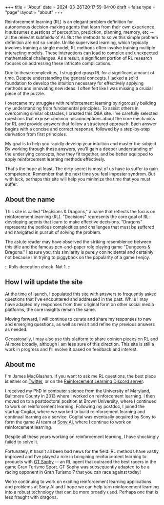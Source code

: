 +++
title = 'About'
date = 2024-03-26T20:17:59-04:00
draft = false
type = "page"
layout = "about"
+++

Reinforcement learning (RL) is an elegant problem definition for autonomous decision-making agents that learn
from their own experience. It subsumes questions of perception, prediction, planning, memory, etc -- all the relevant
subfields of AI. But the methods to solve this simple problem definition are not so simple. Unlike supervised learning, which typically involves training a single model, RL methods often involve training multiple interacting models. These interactions can lead to complex and unexpected mathematical challenges. As a result, a significant portion of RL research focuses on addressing these intricate complications.

Due to these complexities, I struggled grasp RL for a significant amount of time. Despite understanding the general concepts, I lacked a solid foundation to develop the intuition necessary for effectively applying methods and innovating new ideas. I often felt like I was missing a crucial piece of the puzzle.

I overcame my struggles with reinforcement learning by rigorously building my understanding from fundamental principles. To assist others in overcoming similar obstacles, I created this Q&A site. I've carefully selected questions that expose common misconceptions about the core mechanics for RL and provide answers that follow a structured approach. Each answer begins with a concise and correct response, followed by a step-by-step derivation from first principles.

My goal is to help you rapidly develop your intuition and master the subject. By working through these answers, you'll gain a deeper understanding of the underlying concepts, how they fit together, and be better equipped to apply reinforcement learning methods effectively.

That's the hope at least. The dirty secret is most of us have to suffer to gain competence. Remember that the next time you feel imposter syndrom. But with luck, perhaps this site will help you minimize the time that you must suffer.

## About the name

This site is called "Decisions & Dragons," a name that reflects the focus on reinforcement learning (RL). "Decisions" represents the core goal of RL: developing agents that learn to make effective decisions. "Dragons" represents the perilous complexities and challenges that must be suffered and navigated in pursuit of solving the problem.

The astute reader may have observed the striking resemblence between this title and the famous
pen-and-paper role playing game "Dungeons & Dragons." I assure you, this similarity is purely conincidental and certainly not
because I'm trying to piggyback on the popularity of a game I enjoy.

:: Rolls deception check. Nat 1. ::

## How I will update the site

At the time of launch, I populated this site with answers to frequently asked questions that I've encountered and addressed in the past. While I may have adapted my responses from their original form on other social media platforms, the core insights remain the same.

Moving forward, I will continue to curate and share my responses to new and emerging questions, as well as revisit and refine my previous answers as needed.

Occasionally, I may also use this platform to share opinion pieces on RL and AI more broadly, although I am less sure of this direction. This site is still a work in progress and I'll evolve it based on feedback and interest.

## About me

I'm James MacGlashan. If you want to ask me RL questions, the best place is either on [Twitter](https://twitter.com/jmac_ai), or
on the [Reinforcement Learning Discord server](https://discord.gg/rn7J7W4F).

I received my PhD in computer science from the University of Maryland, Balitmore County in 2013 where I
worked on reinforcement learning. I then moved on to a postdoctoral position at Brown University, where I continued to work on reinforcement learning.
Following my postdoc, I joined the startup Cogitai, where we worked to build reinforcement learning and
continual learning as a service. Cogitai was eventually acquired by Sony to form the game AI team at [Sony AI](https://ai.sony/), where I
continue to work on reinforcement learning.

Despite all these years working on reinforcement learning, I have shockingly failed to solve it.

Fortunately, it hasn't all been bad news for the field. RL methods have vastly improved
and I've played a role in bringining reinforcement learning to products with
[GT Sophy](https://www.gran-turismo.com/us/gran-turismo-sophy/) -- an RL agent that outraced the best racers in the game Gran Turismo Sport. GT Sophy was subsequently adapted to be a racing opponent in Gran Turismo 7 that you can race against today!

We're continuing to work on exciting reinforcement learning applications and problems at Sony AI and I hope we can help
turn reinforcement learning into a robust technology that can be more broadly used. Perhaps one that is less
fraught with dragons.

